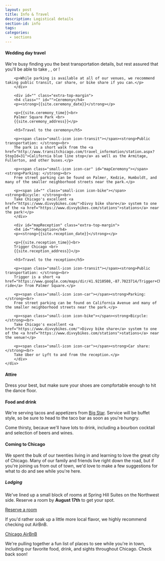 ```yaml
---
layout: post
title: Info & Travel
description: Logistical details
section-id: info
tags:
categories:
  - sections
---
```


<div class="inner-container" id="">

<!-- <figure class="section-image">
    <img class="u-max-full-width" src="https://api.mapbox.com/styles/v1/danswick/cio0yit1t003dagkljbja0jsc/static/-87.697947,41.946739,15.15,0.00,45.00/800x250@2x?access_token=pk.eyJ1IjoiZGFuc3dpY2siLCJhIjoieUZiWmwtVSJ9.0cPQywdbPVmvHiHJ6NwdXA">
    <figcaption>Trigger Chicago. 2810 W Addison St.</figcaption>
</figure> -->
<!-- <div id="receptionMap" class="section-map"></div> -->

</div>

<div class="row travel-map-container">
    <div class="map-container">
        <div id="receptionMap"></div>
    </div>
    <div class="map-details right squares">
        <div id="mapOverview">
        <h4>Wedding day travel</h4>
        <p id="">We're busy finding you the best transportation details, but rest assured that you'll be able to take <span class="small-icon icon-transit"></span>, <span class="small-icon icon-car"></span>, or <span class="small-icon icon-bike"></span>!</p>

        <p>While parking is available at all of our venues, we recommend taking public transit, car share, or bike share if you can.</p>
        </div>
    
        <div id="" class="extra-top-margin">
        <h4 class="" id="">Ceremony</h4>
        <p><strong>{{site.ceremony_date}}</strong></p>

        <p>{{site.ceremony_time}}<br>
        Palmer Square Park <br>
        {{site.ceremony_address}}</p>

        <h5>Travel to the ceremony</h5>

        <p><span class="small-icon icon-transit"></span><strong>Public transportation: </strong><br>
        The park is a short walk from the <a href="http://www.transitchicago.com/travel_information/station.aspx?StopId=31">California blue line stop</a> as well as the Armitage, Fullerton, and other buses.</p>
        
        <p><span class="small-icon icon-car" id="mapCeremony"></span><strong>Parking: </strong><br>
        Free street parking can be found on Palmer, Kedzie, Humboldt, and many of the smaller neighborhood streets near the park.</p>
        
        <p><span id="" class="small-icon icon-bike"></span><strong>Bicycle: </strong><br>
        Take Chicago's excellent <a href="https://www.divvybikes.com/">Divvy bike share</a> system to one of the <a href="https://www.divvybikes.com/stations">stations</a> near the park!</p>
        </div>

        <div id="mapReception" class="extra-top-margin">
        <h4 id="">Reception</h4>
        <p><strong>{{site.reception_date}}</strong></p>

        <p>{{site.reception_time}}<br>
        Trigger Chicago <br>
        {{site.reception_address}}</p>

        <h5>Travel to the reception</h5>

        <p><span class="small-icon icon-transit"></span><strong>Public transportation: </strong><br>
        Trigger is a short <a href="https://www.google.com/maps/dir/41.9210508,-87.7023714/Trigger+Chicago,+2810+West+Addison+Street,+Chicago,+IL+60618/@41.9339213,-87.7140307,14z/">bus ride</a> from Palmer Square.</p>
        
        <p><span class="small-icon icon-car"></span><strong>Parking: </strong><br>
        Free street parking can be found on California Avenue and many of the smaller neighborhood streets near the park.</p>
        
        <p><span class="small-icon icon-bike"></span><strong>Bicycle: </strong><br>
        Take Chicago's excellent <a href="https://www.divvybikes.com/">Divvy bike share</a> system to one of the <a href="https://www.divvybikes.com/stations">stations</a> near the venue!</p>

        <p><span class="small-icon icon-car"></span><strong>Car share: </strong><br>
        Take Uber or Lyft to and from the reception.</p>
        </div>
    </div>
</div>

<div class="inner-container">
<h4>Attire</h4> 

Dress your best, but make sure your shoes are compfortable enough to hit the dance floor.

<h4>Food and drink</h4>

We're serving tacos and appetizers from <a href="http://bigstarchicago.com/">Big Star</a>. Service will be buffet style, so be sure to head to the taco bar as soon as you're hungry. 

Come thirsty, becaue we'll have lots to drink, including a bourbon cocktail and selection of beers and wines. 

<h4>Coming to Chicago</h4>

We spent the bulk of our twenties living in and learning to love the great city of Chicago. Many of our family and friends live right down the road, but if you're joining us from out of town, we'd love to make a few suggestions for what to do and see while you're here. 

<h5>Lodging</h5>

<span class="small-icon icon-lodging"></span>We've lined up a small block of rooms at Spring Hill Suites on the Northwest side. Reserve a room by <strong>August 17th</strong> to get your spot. 

<div class="cta-button"><a href="http://www.marriott.com/meeting-event-hotels/group-corporate-travel/groupCorp.mi?resLinkData=McMillan%20Wedding%5ECHICO%60MCMMCMC%7CMCMMCMA%60135.00%60USD%60false%602%609/16/16%609/18/16%608/17/16&app=resvlink&stop_mobi=yes">Reserve a room</a></div>

<span class="small-icon icon-lodging"></span>If you'd rather soak up a little more local flavor, we highly recommend checking out AirBnB. 

<div class="cta-button">
    <a target="_blank" href="https://www.airbnb.com/s/Chicago--IL--United-States?checkin=09%2F16%2F2016&checkout=09%2F18%2F2016&guests=&zoom=13&search_by_map=true&sw_lat=41.86523769935195&sw_lng=-87.69389481253131&ne_lat=41.9482705828654&ne_lng=-87.61098236746295&ss_id=rbs2zdcy&s_tag=j5aYUFch">Chicago AirBnB</a>
</div>

<!-- #### Our favorite food and drinks -->

We're pulling together a fun list of places to see while you're in town, including our favorite food, drink, and sights throughout Chicago. Check back soon! 

<!-- #### See the sights -->

<!-- <span class="small-icon icon-amusement"></span><span class="small-icon icon-restaurant"></span>Lorem ipsum dolor sit amet, consectetur adipisicing elit. Nesciunt optio ipsum necessitatibus fuga deleniti non porro, recusandae enim, facilis, voluptates rerum quae consequuntur cum adipisci libero ad velit hic sapiente. -->
</div>
<script type="text/javascript">
var $nav = $('.navbar-container nav'),
    $mapReception = $('#receptionMap'),
    $receptionMapSection = $('.travel-map-container'),
    $navHeight = $nav.outerHeight() + 1;

$mapReception.height($(window).height() - $navHeight);
$('.map-container').height($receptionMapSection.height());

mapboxgl.accessToken = 'pk.eyJ1IjoiZGFuc3dpY2siLCJhIjoieUZiWmwtVSJ9.0cPQywdbPVmvHiHJ6NwdXA';
var map = new mapboxgl.Map({
    container: 'receptionMap', // container id
    style: 'mapbox://styles/danswick/cio85vga7001jakm9onnuqk7e', //stylesheet location
    center: [-87.69961783,41.935228526], // starting position
    zoom: 13 // starting zoom
});
map.addControl(new mapboxgl.Navigation({position: 'bottom-left'}));
map.scrollZoom.disable();

var destinations = {
    mapCeremony: {
        bearing: 90,
        center: [-87.703176,41.921123],
        zoom: 16,
        speed: 0.5,
        pitch: 25
    },
    mapReception: {
        bearing: 0,
        center: [-87.698485,41.946875],
        zoom: 16,
        speed: 0.5,
        pitch: 25
    },
    mapOverview: {
        bearing: 0,
        center: [-87.69788068507054,41.930317424097495],
        zoom: 13,
        speed: 0.5,
        pitch: 35
    }

}

    // On every scroll event, check which element is on screen
    window.onscroll = function() {
        var desintaionNames = Object.keys(destinations);
        for (var i = 0; i < desintaionNames.length; i++) {
            var destinationName = desintaionNames[i];
            if (isElementOnScreen(destinationName)) {
                setActiveDestination(destinationName);
                break;
            }
        }
    };

    // set initial view
    var activeDestinationName = "overview";
    function setActiveDestination(destinationName) {
        if (destinationName === activeDestinationName) return;

        map.flyTo(destinations[destinationName]);

        activeDestinationName = destinationName;
    }

    function isElementOnScreen(id) {
        var element = document.getElementById(id);
        var bounds = element.getBoundingClientRect();
        return bounds.top < window.innerHeight && bounds.bottom > 0;
    }
</script>